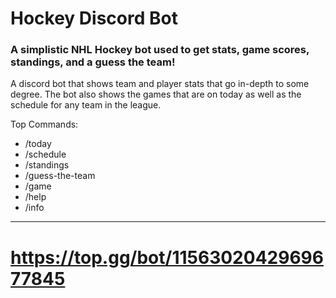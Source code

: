 # Hockey Discord Bot
### A simplistic NHL Hockey bot used to get stats, game scores, standings, and a guess the team!

A discord bot that shows team and player stats that go in-depth to some degree. The bot also shows the games that are on today as well as the schedule for any team in the league.

Top Commands:
- /today
- /schedule
- /standings
- /guess-the-team
- /game
- /help
- /info

-------------------------------------------------------------------- 

# https://top.gg/bot/1156302042969677845
